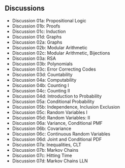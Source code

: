 ## Discussions
- Discussion 01a: Propositional Logic
- Discussion 01b: Proofs
- Discussion 01c: Induction
- Discussion 01d: Graphs
- Discussion 02a: Graphs
- Discussion 02b: Modular Arithmetic
- Discussion 02c: Modular Arithmetic, Bijections
- Discussion 03a: RSA
- Discussion 03b: Polynomials
- Discussion 03c: Error Correcting Codes
- Discussion 03d: Countability
- Discussion 04a: Computability
- Discussion 04b: Counting I
- Discussion 04c: Counting II
- Discussion 04d: Introduction to Probability
- Discussion 05a: Conditional Probability
- Discussion 05b: Independence, Inclusion Exclusion
- Discussion 05c: Random Variables I
- Discussion 05d: Random Variables: II
- Discussion 06a: Variance, Conditional PMF
- Discussion 06b: Covariance
- Discussion 06c: Continuous Random Variables
- Discussion 06d: Joint and Conditional PDF
- Discussion 07a: Inequalities, CLT
- Discussion 07b: Markov Chains
- Discussion 07c: Hitting Time
- Discussion 07d: Markov Chains LLN
